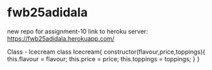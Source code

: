 # fwb25adidala
new repo for assignment-10
link to heroku server: <https://fwb25adidala.herokuapp.com/>

Class - Icecream class Icecream{ constructor(flavour,price,toppings){
    this.flavour = flavour;
    this.price = price;
    this.toppings = toppings;
}
}
